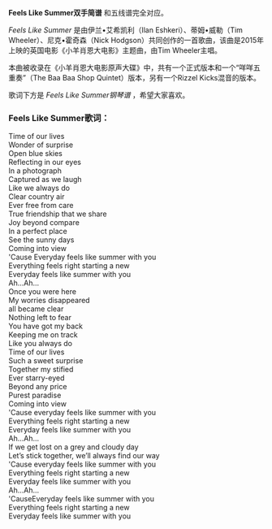 

**Feels Like Summer双手简谱** 和五线谱完全对应。

_Feels Like Summer_ 是由伊兰•艾希凯利（Ilan Eshkeri）、蒂姆•威勒（Tim Wheeler）、尼克•霍奇森（Nick
Hodgson）共同创作的一首歌曲，该曲是2015年上映的英国电影《小羊肖恩大电影》主题曲，由Tim Wheeler主唱。

本曲被收录在《小羊肖恩大电影原声大碟》中，共有一个正式版本和一个“咩咩五重奏”（The Baa Baa Shop Quintet）版本，另有一个Rizzel
Kicks混音的版本。

歌词下方是 _Feels Like Summer钢琴谱_ ，希望大家喜欢。

### Feels Like Summer歌词：

Time of our lives  
Wonder of surprise  
Open blue skies  
Reflecting in our eyes  
In a photograph  
Captured as we laugh  
Like we always do  
Clear country air  
Ever free from care  
True friendship that we share  
Joy beyond compare  
In a perfect place  
See the sunny days  
Coming into view  
'Cause Everyday feels like summer with you  
Everything feels right starting a new  
Everyday feels like summer with you  
Ah...Ah...  
Once you were here  
My worries disappeared  
all became clear  
Nothing left to fear  
You have got my back  
Keeping me on track  
Like you always do  
Time of our lives  
Such a sweet surprise  
Together my stified  
Ever starry-eyed  
Beyond any price  
Purest paradise  
Coming into view  
'Cause everyday feels like summer with you  
Everything feels right starting a new  
Everyday feels like summer with you  
Ah...Ah...  
If we get lost on a grey and cloudy day  
Let’s stick together, we’ll always find our way  
'Cause everyday feels like summer with you  
Everything feels right starting a new  
Everyday feels like summer with you  
Ah...Ah...  
'CauseEveryday feels like summer with you  
Everything feels right starting a new  
Everyday feels like summer with you

